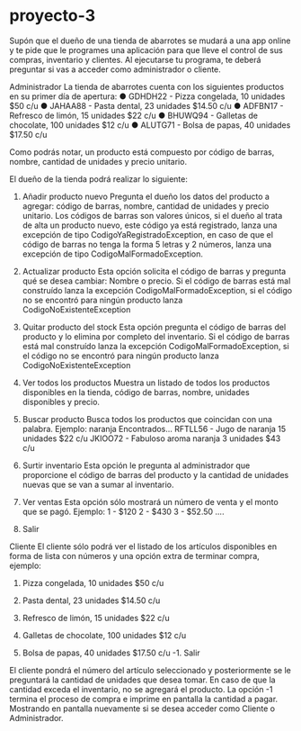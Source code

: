 # proyecto-3
Supón que el dueño de una tienda de abarrotes se mudará a una app online y te
pide que le programes una aplicación para que lleve el control de sus compras,
inventario y clientes.
Al ejecutarse tu programa, te deberá preguntar si vas a acceder como administrador
o cliente.

Administrador
La tienda de abarrotes cuenta con los siguientes productos en su primer día de
apertura:
● GDHDH22 - Pizza congelada, 10 unidades $50 c/u
● JAHAA88 - Pasta dental, 23 unidades $14.50 c/u
● ADFBN17 - Refresco de limón, 15 unidades $22 c/u
● BHUWQ94 - Galletas de chocolate, 100 unidades $12 c/u
● ALUTG71 - Bolsa de papas, 40 unidades $17.50 c/u

Como podrás notar, un producto está compuesto por código de barras, nombre,
cantidad de unidades y precio unitario.

El dueño de la tienda podrá realizar lo siguiente:

1. Añadir producto nuevo
Pregunta el dueño los datos del producto a agregar: código de barras, nombre,
cantidad de unidades y precio unitario.
Los códigos de barras son valores únicos, si el dueño al trata de alta un producto
nuevo, este código ya está registrado, lanza una excepción de tipo
CodigoYaRegistradoException, en caso de que el código de barras no tenga la
forma 5 letras y 2 números, lanza una excepción de tipo
CodigoMalFormadoException.

2. Actualizar producto
Esta opción solicita el código de barras y pregunta qué se desea cambiar: Nombre o
precio. Si el código de barras está mal construído lanza la excepción
CodigoMalFormadoException, si el código no se encontró para ningún producto
lanza CodigoNoExistenteException

3. Quitar producto del stock
Esta opción pregunta el código de barras del producto y lo elimina por completo del
inventario. Si el código de barras está mal construído lanza la excepción
CodigoMalFormadoException, si el código no se encontró para ningún producto
lanza CodigoNoExistenteException

4. Ver todos los productos
Muestra un listado de todos los productos disponibles en la tienda, código de barras,
nombre, unidades disponibles y precio.

5. Buscar producto
Busca todos los productos que coincidan con una palabra.
Ejemplo: naranja
Encontrados...
RFTLL56 - Jugo de naranja 15 unidades $22 c/u
JKIOO72 - Fabuloso aroma naranja 3 unidades $43 c/u

6. Surtir inventario
Esta opción le pregunta al administrador que proporcione el código de barras del
producto y la cantidad de unidades nuevas que se van a sumar al inventario.

7. Ver ventas
Esta opción sólo mostrará un número de venta y el monto que se pagó.
Ejemplo:
1 - $120
2 - $430
3 - $52.50
....

8. Salir

Cliente
El cliente sólo podrá ver el listado de los artículos disponibles en forma de lista con
números y una opción extra de terminar compra, ejemplo:
1. Pizza congelada, 10 unidades $50 c/u

2. Pasta dental, 23 unidades $14.50 c/u
3. Refresco de limón, 15 unidades $22 c/u
4. Galletas de chocolate, 100 unidades $12 c/u
5. Bolsa de papas, 40 unidades $17.50 c/u
-1. Salir

El cliente pondrá el número del artículo seleccionado y posteriormente se le
preguntará la cantidad de unidades que desea tomar.
En caso de que la cantidad exceda el inventario, no se agregará el producto.
La opción -1 termina el proceso de compra e imprime en pantalla la cantidad a
pagar. Mostrando en pantalla nuevamente si se desea acceder como Cliente o
Administrador.
